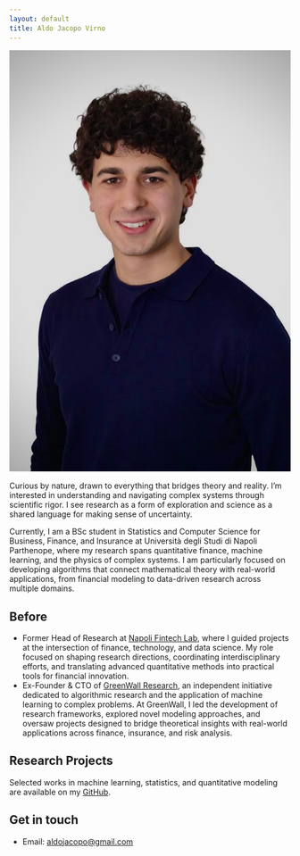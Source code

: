 ```yaml
---
layout: default
title: Aldo Jacopo Virno
---
```


<img class="profile-picture" src="me.jpg" alt="Portrait">

Curious by nature, drawn to everything that bridges theory and reality. I’m interested in understanding and navigating complex systems through scientific rigor. I see research as a form of exploration and science as a shared language for making sense of uncertainty.

Currently, I am a BSc student in Statistics and Computer Science for Business, Finance, and Insurance at Università degli Studi di Napoli Parthenope, where my research spans quantitative finance, machine learning, and the physics of complex systems. I am particularly focused on developing algorithms that connect mathematical theory with real-world applications, from financial modeling to data-driven research across multiple domains.

## Before

- Former Head of Research at [Napoli Fintech Lab](https://disaq.uniparthenope.it/fintechlab/), where I guided projects at the intersection of finance, technology, and data science. My role focused on shaping research directions, coordinating interdisciplinary efforts, and translating advanced quantitative methods into practical tools for financial innovation.
- Ex-Founder & CTO of [GreenWall Research](https://www.linkedin.com/company/greenwall-research), an independent initiative dedicated to algorithmic research and the application of machine learning to complex problems. At GreenWall, I led the development of research frameworks, explored novel modeling approaches, and oversaw projects designed to bridge theoretical insights with real-world applications across finance, insurance, and risk analysis.

## Research Projects

Selected works in machine learning, statistics, and quantitative modeling are available on my [GitHub](https://github.com/aldojacopovirno).

## Get in touch

- Email: [aldojacopo@gmail.com](mailto:aldojacopo@gmail.com)
